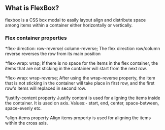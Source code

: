 ## What is FlexBox?
flexbox is a CSS box modal to easily layout align and distribute space among items
within a container either horizontally or vertically.

### Flex container properties
*flex-direction: row-reverse/ column-reverse;
The flex direction row/column reverse reverses the row from its main position

*flex-wrap: wrap;
If there is no space for the items in the flex container, the items that are not sticking in the container will start from the next row.

*flex-wrap: wrap-reverse;
After using the wrap-reverse property, the item that is not sticking in the container will take place in first row, and the first row's items will replaced in second row.

*justify-content property
Justify content is used for aligning the items inside the container. It is used on axis.
Values:- start, end, center, space-between, space-evenly etc.

*align-items property 
Align items property is used for aligning the items within the cross axis.

